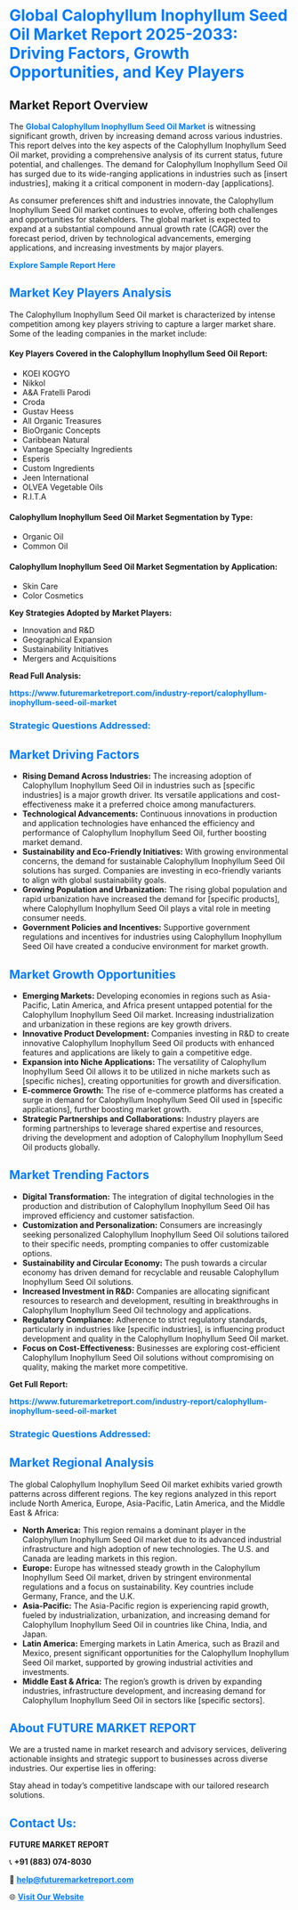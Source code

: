 <h1 style="color: #007BFF;">Global Calophyllum Inophyllum Seed Oil Market Report 2025-2033: Driving Factors, Growth Opportunities, and Key Players</h1>

<section id="overview">
<h2>Market Report Overview</h2>
<p>The <a href="https://www.futuremarketreport.com/industry-report/calophyllum-inophyllum-seed-oil-market" style="color: #007BFF; text-decoration: none;"><strong>Global Calophyllum Inophyllum Seed Oil Market</strong></a> is witnessing significant growth, driven by increasing demand across various industries. This report delves into the key aspects of the Calophyllum Inophyllum Seed Oil market, providing a comprehensive analysis of its current status, future potential, and challenges. The demand for Calophyllum Inophyllum Seed Oil has surged due to its wide-ranging applications in industries such as [insert industries], making it a critical component in modern-day [applications].</p>
<p>As consumer preferences shift and industries innovate, the Calophyllum Inophyllum Seed Oil market continues to evolve, offering both challenges and opportunities for stakeholders. The global market is expected to expand at a substantial compound annual growth rate (CAGR) over the forecast period, driven by technological advancements, emerging applications, and increasing investments by major players.</p>
</section>

<section id="overview">
<p><a href="https://www.futuremarketreport.com/request-sample/reportId=36718" style="color: #007BFF; text-decoration: none;"><strong>Explore Sample Report Here</strong></a></p>
</section>

<section id="key-players">
<h2 style="color: #007BFF;">Market Key Players Analysis</h2>
<p>The Calophyllum Inophyllum Seed Oil market is characterized by intense competition among key players striving to capture a larger market share. Some of the leading companies in the market include:</p>
<h4>Key Players Covered in the Calophyllum Inophyllum Seed Oil Report:</h4>
<ul><li>KOEI KOGYO</li><li>Nikkol</li><li>A&amp;A Fratelli Parodi</li><li>Croda</li><li>Gustav Heess</li><li>All Organic Treasures</li><li>BioOrganic Concepts</li><li>Caribbean Natural</li><li>Vantage Specialty Ingredients</li><li>Esperis</li><li>Custom Ingredients</li><li>Jeen International</li><li>OLVEA Vegetable Oils</li><li>R.I.T.A</li></ul>
<h4>Calophyllum Inophyllum Seed Oil Market Segmentation by Type:</h4>
<ul><li>Organic Oil</li><li>Common Oil</li></ul>

<h4>Calophyllum Inophyllum Seed Oil Market Segmentation by Application:</h4>
<ul><li>Skin Care</li><li>Color Cosmetics</li></ul>
<p><strong>Key Strategies Adopted by Market Players:</strong></p>
<ul>
<li>Innovation and R&D</li>
<li>Geographical Expansion</li>
<li>Sustainability Initiatives</li>
<li>Mergers and Acquisitions</li>
</ul>
</section>

<section>
<p><strong>Read Full Analysis: </strong></p><a href="https://www.futuremarketreport.com/industry-report/calophyllum-inophyllum-seed-oil-market" style="color: #007BFF; text-decoration: none;"><strong>https://www.futuremarketreport.com/industry-report/calophyllum-inophyllum-seed-oil-market</strong></a>
<h3 style="color: #007BFF;">Strategic Questions Addressed:</h3>
</section>

<section id="driving-factors">
<h2 style="color: #007BFF;">Market Driving Factors</h2>
<ul>
<li><strong>Rising Demand Across Industries:</strong> The increasing adoption of Calophyllum Inophyllum Seed Oil in industries such as [specific industries] is a major growth driver. Its versatile applications and cost-effectiveness make it a preferred choice among manufacturers.</li>
<li><strong>Technological Advancements:</strong> Continuous innovations in production and application technologies have enhanced the efficiency and performance of Calophyllum Inophyllum Seed Oil, further boosting market demand.</li>
<li><strong>Sustainability and Eco-Friendly Initiatives:</strong> With growing environmental concerns, the demand for sustainable Calophyllum Inophyllum Seed Oil solutions has surged. Companies are investing in eco-friendly variants to align with global sustainability goals.</li>
<li><strong>Growing Population and Urbanization:</strong> The rising global population and rapid urbanization have increased the demand for [specific products], where Calophyllum Inophyllum Seed Oil plays a vital role in meeting consumer needs.</li>
<li><strong>Government Policies and Incentives:</strong> Supportive government regulations and incentives for industries using Calophyllum Inophyllum Seed Oil have created a conducive environment for market growth.</li>
</ul>
</section>

<section id="growth-opportunities">
<h2 style="color: #007BFF;">Market Growth Opportunities</h2>
<ul>
<li><strong>Emerging Markets:</strong> Developing economies in regions such as Asia-Pacific, Latin America, and Africa present untapped potential for the Calophyllum Inophyllum Seed Oil market. Increasing industrialization and urbanization in these regions are key growth drivers.</li>
<li><strong>Innovative Product Development:</strong> Companies investing in R&D to create innovative Calophyllum Inophyllum Seed Oil products with enhanced features and applications are likely to gain a competitive edge.</li>
<li><strong>Expansion into Niche Applications:</strong> The versatility of Calophyllum Inophyllum Seed Oil allows it to be utilized in niche markets such as [specific niches], creating opportunities for growth and diversification.</li>
<li><strong>E-commerce Growth:</strong> The rise of e-commerce platforms has created a surge in demand for Calophyllum Inophyllum Seed Oil used in [specific applications], further boosting market growth.</li>
<li><strong>Strategic Partnerships and Collaborations:</strong> Industry players are forming partnerships to leverage shared expertise and resources, driving the development and adoption of Calophyllum Inophyllum Seed Oil products globally.</li>
</ul>
</section>

<section id="trending-factors">
<h2 style="color: #007BFF;">Market Trending Factors</h2>
<ul>
<li><strong>Digital Transformation:</strong> The integration of digital technologies in the production and distribution of Calophyllum Inophyllum Seed Oil has improved efficiency and customer satisfaction.</li>
<li><strong>Customization and Personalization:</strong> Consumers are increasingly seeking personalized Calophyllum Inophyllum Seed Oil solutions tailored to their specific needs, prompting companies to offer customizable options.</li>
<li><strong>Sustainability and Circular Economy:</strong> The push towards a circular economy has driven demand for recyclable and reusable Calophyllum Inophyllum Seed Oil solutions.</li>
<li><strong>Increased Investment in R&D:</strong> Companies are allocating significant resources to research and development, resulting in breakthroughs in Calophyllum Inophyllum Seed Oil technology and applications.</li>
<li><strong>Regulatory Compliance:</strong> Adherence to strict regulatory standards, particularly in industries like [specific industries], is influencing product development and quality in the Calophyllum Inophyllum Seed Oil market.</li>
<li><strong>Focus on Cost-Effectiveness:</strong> Businesses are exploring cost-efficient Calophyllum Inophyllum Seed Oil solutions without compromising on quality, making the market more competitive.</li>
</ul>
</section>

<section>
<p><strong>Get Full Report: </strong></p><a href="https://www.futuremarketreport.com/industry-report/calophyllum-inophyllum-seed-oil-market" style="color: #007BFF; text-decoration: none;"><strong>https://www.futuremarketreport.com/industry-report/calophyllum-inophyllum-seed-oil-market</strong></a>
<h3 style="color: #007BFF;">Strategic Questions Addressed:</h3>
</section>


<section id="regional-analysis">
<h2 style="color: #007BFF;">Market Regional Analysis</h2>
<p>The global Calophyllum Inophyllum Seed Oil market exhibits varied growth patterns across different regions. The key regions analyzed in this report include North America, Europe, Asia-Pacific, Latin America, and the Middle East & Africa:</p>
<ul>
<li><strong>North America:</strong> This region remains a dominant player in the Calophyllum Inophyllum Seed Oil market due to its advanced industrial infrastructure and high adoption of new technologies. The U.S. and Canada are leading markets in this region.</li>
<li><strong>Europe:</strong> Europe has witnessed steady growth in the Calophyllum Inophyllum Seed Oil market, driven by stringent environmental regulations and a focus on sustainability. Key countries include Germany, France, and the U.K.</li>
<li><strong>Asia-Pacific:</strong> The Asia-Pacific region is experiencing rapid growth, fueled by industrialization, urbanization, and increasing demand for Calophyllum Inophyllum Seed Oil in countries like China, India, and Japan.</li>
<li><strong>Latin America:</strong> Emerging markets in Latin America, such as Brazil and Mexico, present significant opportunities for the Calophyllum Inophyllum Seed Oil market, supported by growing industrial activities and investments.</li>
<li><strong>Middle East & Africa:</strong> The region’s growth is driven by expanding industries, infrastructure development, and increasing demand for Calophyllum Inophyllum Seed Oil in sectors like [specific sectors].</li>
</ul>
</section>

<footer>
<h2 style="color: #007BFF;">About FUTURE MARKET REPORT</h2>
<p>We are a trusted name in market research and advisory services, delivering actionable insights and strategic support to businesses across diverse industries. Our expertise lies in offering:</p>

<p>Stay ahead in today’s competitive landscape with our tailored research solutions.</p>

<h2 style="color: #007BFF;">Contact Us:</h2>
<p><strong>FUTURE MARKET REPORT</strong></p>
<p>📞 <strong>+91 (883) 074-8030</strong></p>
<p>📧 <strong><a href="mailto:help@futuremarketreport.com" style="color: #007BFF;">help@futuremarketreport.com</a></strong></p>
<p>🌐 <strong><a href="https://www.futuremarketreport.com/" style="color: #007BFF;">Visit Our Website</a></strong></p>
</footer>